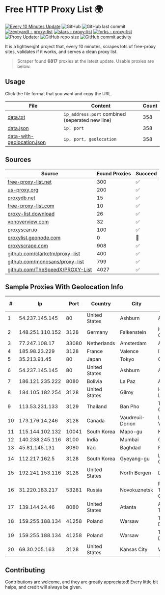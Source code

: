 
# Free HTTP Proxy List 🌍

[![Every 10 Minutes Update](https://github.com/mertguvencli/http-proxy-list/actions/workflows/main.yml/badge.svg?branch=main)](https://github.com/mertguvencli/http-proxy-list/actions/workflows/main.yml)
![GitHub](https://img.shields.io/github/license/mertguvencli/http-proxy-list)
![GitHub last commit](https://img.shields.io/github/last-commit/mertguvencli/http-proxy-list)
[![zevtyardt - proxy-list](https://img.shields.io/static/v1?label=zevtyardt&message=proxy-list&color=blue&logo=github)](https://github.com/zevtyardt/proxy-list "Go to GitHub repo")
[![stars - proxy-list](https://img.shields.io/github/stars/zevtyardt/proxy-list?style=social)](https://github.com/zevtyardt/proxy-list)
[![forks - proxy-list](https://img.shields.io/github/forks/zevtyardt/proxy-list?style=social)](https://github.com/zevtyardt/proxy-list)
[![Proxy Updater](https://github.com/zevtyardt/proxy-list/workflows/Proxy%20Updater/badge.svg)](https://github.com/zevtyardt/proxy-list/actions?query=workflow:"Proxy+Updater")
![GitHub repo size](https://img.shields.io/github/repo-size/zevtyardt/proxy-list)
[![GitHub commit activity](https://img.shields.io/github/commit-activity/m/zevtyardt/proxy-list?logo=commits)](https://github.com/zevtyardt/proxy-list/commits/main)

It is a lightweight project that, every 10 minutes, scrapes lots of free-proxy sites, validates if it works, and serves a clean proxy list.

> Scraper found **6817** proxies at the latest update. Usable proxies are below.

## Usage

Click the file format that you want and copy the URL.

|File|Content|Count|
|----|-------|-----|
|[data.txt](https://raw.githubusercontent.com/mertguvencli/http-proxy-list/main/proxy-list/data.txt)|`ip_address:port` combined (seperated new line)|358|
|[data.json](https://raw.githubusercontent.com/mertguvencli/http-proxy-list/main/proxy-list/data.json)|`ip, port`|358|
|[data-with-geolocation.json](https://raw.githubusercontent.com/mertguvencli/http-proxy-list/main/proxy-list/data-with-geolocation.json)|`ip, port, geolocation`|358|

## Sources

|Source|Found Proxies|Succeed|
|------|-------------|-------|
|[free-proxy-list.net](https://free-proxy-list.net)|300|✅|
|[us-proxy.org](https://www.us-proxy.org)|200|✅|
|[proxydb.net](http://proxydb.net)|15|✅|
|[free-proxy-list.com](https://free-proxy-list.com/?page=&port=&type%5B%5D=http&type%5B%5D=https&up_time=0&search=Search)|10|✅|
|[proxy-list.download](https://www.proxy-list.download/HTTP)|26|✅|
|[vpnoverview.com](https://vpnoverview.com/privacy/anonymous-browsing/free-proxy-servers)|32|✅|
|[proxyscan.io](https://www.proxyscan.io)|100|✅|
|[proxylist.geonode.com](https://proxylist.geonode.com/api/proxy-list?limit=300&page=1&sort_by=lastChecked&sort_type=desc&protocols=http,https)|0|🚫|
|[proxyscrape.com](https://api.proxyscrape.com/v2/?request=displayproxies&protocol=http&timeout=10000&country=all&ssl=all&anonymity=all)|908|✅|
|[github.com/clarketm/proxy-list](https://raw.githubusercontent.com/clarketm/proxy-list/master/proxy-list-raw.txt)|400|✅|
|[github.com/monosans/proxy-list](https://raw.githubusercontent.com/monosans/proxy-list/main/proxies/http.txt)|799|✅|
|[github.com/TheSpeedX/PROXY-List](https://raw.githubusercontent.com/TheSpeedX/PROXY-List/master/http.txt)|4027|✅|


## Sample Proxies With Geolocation Info

|#|Ip|Port|Country|City|Internet Service Provider|
|-|--|----|-------|----|-------------------------|
|1|54.237.145.145|80|United States|Ashburn|Amazon.com, Inc.|
|2|148.251.110.152|3128|Germany|Falkenstein|Hetzner Online GmbH|
|3|77.247.108.17|33080|Netherlands|Amsterdam|ABC Consultancy|
|4|185.98.23.229|3128|France|Valence|ITMETRIX|
|5|35.213.91.45|80|Japan|Tokyo|Google LLC|
|6|54.237.145.145|80|United States|Ashburn|Amazon.com, Inc.|
|7|186.121.235.222|8080|Bolivia|La Paz|AXS Bolivia S. A.|
|8|184.105.182.254|3128|United States|Gilroy|Hurricane Electric LLC|
|9|113.53.231.133|3129|Thailand|Ban Pho|TOT Public Company Limited|
|10|173.176.14.246|3128|Canada|Vaudreuil-Dorion|Le Groupe Videotron Ltee|
|11|115.144.102.132|10041|South Korea|Mapo-gu|Korea Telecom|
|12|140.238.245.116|8100|India|Mumbai|Oracle Corporation|
|13|45.81.145.131|8080|Iraq|Baghdad|Fact LTD|
|14|112.217.162.5|3128|South Korea|Gyeyang-gu|LG DACOM Corporation|
|15|192.241.153.116|3128|United States|North Bergen|DigitalOcean, LLC|
|16|31.220.183.217|53281|Russia|Novokuznetsk|Regional Digital Telecommunication Company|
|17|139.144.24.46|8080|United States|Atlanta|Akamai Technologies, Inc.|
|18|159.255.188.134|41258|Poland|Warsaw|TOM-NET s.c. Dariusz Koper|
|19|159.255.188.134|41258|Poland|Warsaw|TOM-NET s.c. Dariusz Koper|
|20|69.30.205.163|3128|United States|Kansas City|WholeSale Internet|



## Contributing

Contributions are welcome, and they are greatly appreciated! Every
little bit helps, and credit will always be given.

